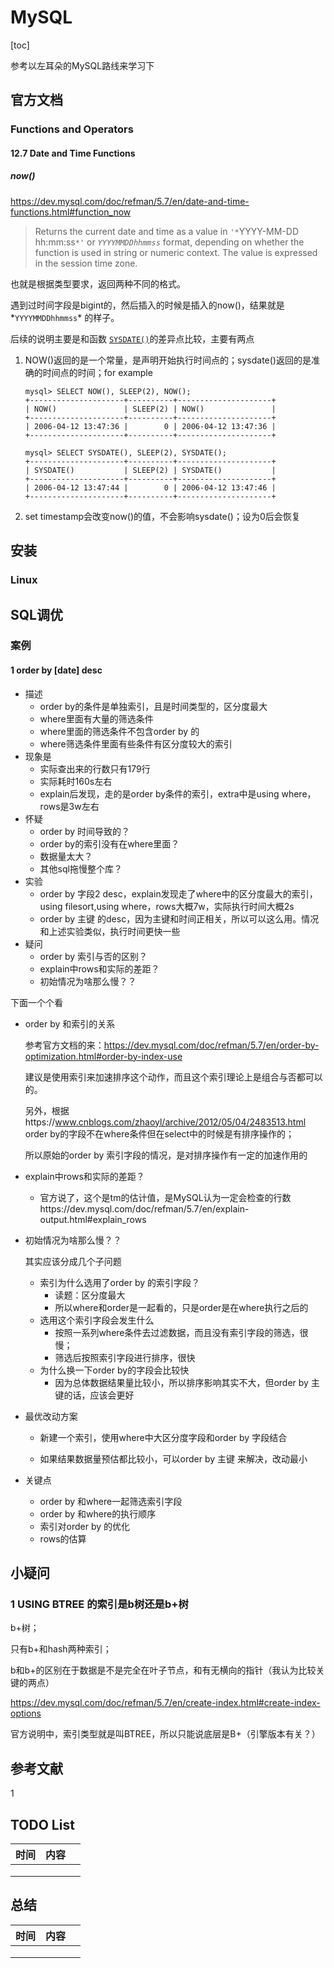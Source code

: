 # MySQL

[toc]

参考以左耳朵的MySQL路线来学习下

## 官方文档

### Functions and Operators

#### 12.7 Date and Time Functions

##### now()

https://dev.mysql.com/doc/refman/5.7/en/date-and-time-functions.html#function_now

> Returns the current date and time as a value in `'*`YYYY-MM-DD hh:mm:ss`*'` or *`YYYYMMDDhhmmss`* format, depending on whether the function is used in string or numeric context. The value is expressed in the session time zone.

也就是根据类型要求，返回两种不同的格式。

遇到过时间字段是bigint的，然后插入的时候是插入的now()，结果就是*`YYYYMMDDhhmmss`* 的样子。

后续的说明主要是和函数 [`SYSDATE()`](https://dev.mysql.com/doc/refman/5.7/en/date-and-time-functions.html#function_sysdate)的差异点比较，主要有两点

1. NOW()返回的是一个常量，是声明开始执行时间点的；sysdate()返回的是准确的时间点的时间；for example

   ```mysql
   mysql> SELECT NOW(), SLEEP(2), NOW();
   +---------------------+----------+---------------------+
   | NOW()               | SLEEP(2) | NOW()               |
   +---------------------+----------+---------------------+
   | 2006-04-12 13:47:36 |        0 | 2006-04-12 13:47:36 |
   +---------------------+----------+---------------------+
   
   mysql> SELECT SYSDATE(), SLEEP(2), SYSDATE();
   +---------------------+----------+---------------------+
   | SYSDATE()           | SLEEP(2) | SYSDATE()           |
   +---------------------+----------+---------------------+
   | 2006-04-12 13:47:44 |        0 | 2006-04-12 13:47:46 |
   +---------------------+----------+---------------------+
   ```

2. set timestamp会改变now()的值，不会影响sysdate()；设为0后会恢复

## 安装

### Linux





## SQL调优

### 案例

#### 1 order by [date] desc

- 描述
  - order by的条件是单独索引，且是时间类型的，区分度最大
  - where里面有大量的筛选条件
  - where里面的筛选条件不包含order by 的
  - where筛选条件里面有些条件有区分度较大的索引
- 现象是
  - 实际查出来的行数只有179行
  - 实际耗时160s左右
  - explain后发现，走的是order by条件的索引，extra中是using where，rows是3w左右
- 怀疑
  - order by 时间导致的？
  - order by的索引没有在where里面？
  - 数据量太大？
  - 其他sql拖慢整个库？
- 实验
  - order by 字段2 desc，explain发现走了where中的区分度最大的索引，using filesort,using where，rows大概7w，实际执行时间大概2s
  - order by 主键 的desc，因为主键和时间正相关，所以可以这么用。情况和上述实验类似，执行时间更快一些
- 疑问
  - order by 索引与否的区别？
  - explain中rows和实际的差距？
  - 初始情况为啥那么慢？？

下面一个个看

- order by 和索引的关系

  参考官方文档的来：https://dev.mysql.com/doc/refman/5.7/en/order-by-optimization.html#order-by-index-use

  建议是使用索引来加速排序这个动作，而且这个索引理论上是组合与否都可以的。

  另外，根据https://www.cnblogs.com/zhaoyl/archive/2012/05/04/2483513.html order by的字段不在where条件但在select中的时候是有排序操作的；

  所以原始的order by 索引字段的情况，是对排序操作有一定的加速作用的

- explain中rows和实际的差距？

  - 官方说了，这个是tm的估计值，是MySQL认为一定会检查的行数https://dev.mysql.com/doc/refman/5.7/en/explain-output.html#explain_rows
  
- 初始情况为啥那么慢？？

  其实应该分成几个子问题

  - 索引为什么选用了order by 的索引字段？
    - 读题：区分度最大
    - 所以where和order是一起看的，只是order是在where执行之后的
  - 选用这个索引字段会发生什么
    - 按照一系列where条件去过滤数据，而且没有索引字段的筛选，很慢；
    - 筛选后按照索引字段进行排序，很快
  - 为什么换一下order by的字段会比较快
    - 因为总体数据结果量比较小，所以排序影响其实不大，但order by 主键的话，应该会更好

- 最优改动方案

  - 新建一个索引，使用where中大区分度字段和order by 字段结合

  - 如果结果数据量预估都比较小，可以order by 主键 来解决，改动最小

- 关键点

  - order by 和where一起筛选索引字段
  - order by 和where的执行顺序
  - 索引对order by 的优化
  - rows的估算

## 小疑问

### 1 USING BTREE 的索引是b树还是b+树

b+树；

只有b+和hash两种索引；

b和b+的区别在于数据是不是完全在叶子节点，和有无横向的指针（我认为比较关键的两点）

https://dev.mysql.com/doc/refman/5.7/en/create-index.html#create-index-options

官方说明中，索引类型就是叫BTREE，所以只能说底层是B+（引擎版本有关？）





## 参考文献

1 



## TODO List

| 时间 | 内容 |      |
| ---- | ---- | ---- |
|      |      |      |
|      |      |      |
|      |      |      |



## 总结

| 时间 | 内容 |      |
| ---- | ---- | ---- |
|      |      |      |
|      |      |      |
|      |      |      |

